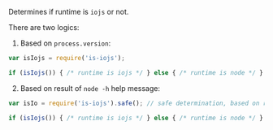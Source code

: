 Determines if runtime is `iojs` or not. 

There are two logics:

1. Based on `process.version`:

```js
var isIojs = require('is-iojs');

if (isIojs()) { /* runtime is iojs */ } else { /* runtime is node */ }
```

2. Based on result of `node -h` help message:

```js
var isIo = require('is-iojs').safe(); // safe determination, based on result of `node -h` help message

if (isIojs()) { /* runtime is iojs */ } else { /* runtime is node */ } 
```
